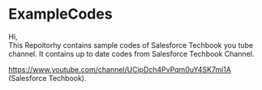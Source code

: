 # ExampleCodes
Hi,<br/>
This Repoitorhy contains sample codes of Salesforce Techbook you tube channel.
It contains up to date codes from Salesforce Techbook Channel.

https://www.youtube.com/channel/UCipDch4PvPqm0uY4SK7mi1A (Salesforce Techbook).

